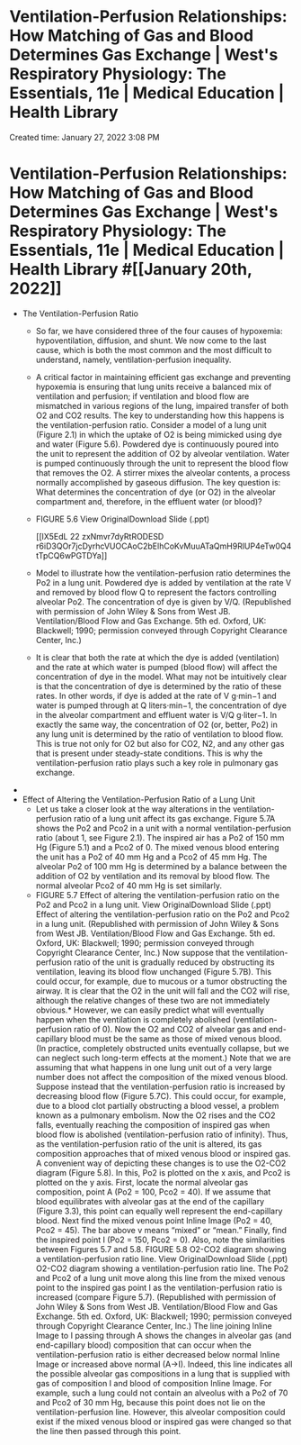 # Ventilation-Perfusion Relationships: How Matching of Gas and Blood Determines Gas Exchange | West's Respiratory Physiology: The Essentials, 11e | Medical Education | Health Library

Created time: January 27, 2022 3:08 PM

# Ventilation-Perfusion Relationships: How Matching of Gas and Blood Determines Gas Exchange | West's Respiratory Physiology: The Essentials, 11e | Medical Education | Health Library #[[January 20th, 2022]]

- The Ventilation-Perfusion Ratio
    - So far, we have considered three of the four causes of hypoxemia: hypoventilation, diffusion, and shunt. We now come to the last cause, which is both the most common and the most difficult to understand, namely, ventilation-perfusion inequality.
    - A critical factor in maintaining efficient gas exchange and preventing hypoxemia is ensuring that lung units receive a balanced mix of ventilation and perfusion; if ventilation and blood flow are mismatched in various regions of the lung, impaired transfer of both O2 and CO2 results. The key to understanding how this happens is the ventilation-perfusion ratio. Consider a model of a lung unit (Figure 2.1) in which the uptake of O2 is being mimicked using dye and water (Figure 5.6). Powdered dye is continuously poured into the unit to represent the addition of O2 by alveolar ventilation. Water is pumped continuously through the unit to represent the blood flow that removes the O2. A stirrer mixes the alveolar contents, a process normally accomplished by gaseous diffusion. The key question is: What determines the concentration of dye (or O2) in the alveolar compartment and, therefore, in the effluent water (or blood)?
    - FIGURE 5.6  View OriginalDownload Slide (.ppt)
        
        [[lX5EdL 22 zxNmvr7dyRtRODESD r6iD3QOr7jcDyrhcVUOCAoC2bElhCoKvMuuATaQmH9RlUP4eTw0Q4tTpCQ6wPGTDYa]]
        
    - Model to illustrate how the ventilation-perfusion ratio determines the Po2 in a lung unit. Powdered dye is added by ventilation at the rate V and removed by blood flow Q to represent the factors controlling alveolar Po2. The concentration of dye is given by V/Q. (Republished with permission of John Wiley & Sons from West JB. Ventilation/Blood Flow and Gas Exchange. 5th ed. Oxford, UK: Blackwell; 1990; permission conveyed through Copyright Clearance Center, Inc.)
    - It is clear that both the rate at which the dye is added (ventilation) and the rate at which water is pumped (blood flow) will affect the concentration of dye in the model. What may not be intuitively clear is that the concentration of dye is determined by the ratio of these rates. In other words, if dye is added at the rate of V g·min−1 and water is pumped through at Q liters·min−1, the concentration of dye in the alveolar compartment and effluent water is V/Q g·liter−1. In exactly the same way, the concentration of O2 (or, better, Po2) in any lung unit is determined by the ratio of ventilation to blood flow. This is true not only for O2 but also for CO2, N2, and any other gas that is present under steady-state conditions. This is why the ventilation-perfusion ratio plays such a key role in pulmonary gas exchange.
- 
- Effect of Altering the Ventilation-Perfusion Ratio of a Lung Unit
    - Let us take a closer look at the way alterations in the ventilation-perfusion ratio of a lung unit affect its gas exchange. Figure 5.7A shows the Po2 and Pco2 in a unit with a normal ventilation-perfusion ratio (about 1, see Figure 2.1). The inspired air has a Po2 of 150 mm Hg (Figure 5.1) and a Pco2 of 0. The mixed venous blood entering the unit has a Po2 of 40 mm Hg and a Pco2 of 45 mm Hg. The alveolar Po2 of 100 mm Hg is determined by a balance between the addition of O2 by ventilation and its removal by blood flow. The normal alveolar Pco2 of 40 mm Hg is set similarly.
    - FIGURE 5.7 Effect of altering the ventilation-perfusion ratio on the Po2 and Pco2 in a lung unit. View OriginalDownload Slide (.ppt) Effect of altering the ventilation-perfusion ratio on the Po2 and Pco2 in a lung unit. (Republished with permission of John Wiley & Sons from West JB. Ventilation/Blood Flow and Gas Exchange. 5th ed. Oxford, UK: Blackwell; 1990; permission conveyed through Copyright Clearance Center, Inc.) Now suppose that the ventilation-perfusion ratio of the unit is gradually reduced by obstructing its ventilation, leaving its blood flow unchanged (Figure 5.7B). This could occur, for example, due to mucous or a tumor obstructing the airway. It is clear that the O2 in the unit will fall and the CO2 will rise, although the relative changes of these two are not immediately obvious.* However, we can easily predict what will eventually happen when the ventilation is completely abolished (ventilation-perfusion ratio of 0). Now the O2 and CO2 of alveolar gas and end-capillary blood must be the same as those of mixed venous blood. (In practice, completely obstructed units eventually collapse, but we can neglect such long-term effects at the moment.) Note that we are assuming that what happens in one lung unit out of a very large number does not affect the composition of the mixed venous blood. Suppose instead that the ventilation-perfusion ratio is increased by decreasing blood flow (Figure 5.7C). This could occur, for example, due to a blood clot partially obstructing a blood vessel, a problem known as a pulmonary embolism. Now the O2 rises and the CO2 falls, eventually reaching the composition of inspired gas when blood flow is abolished (ventilation-perfusion ratio of infinity). Thus, as the ventilation-perfusion ratio of the unit is altered, its gas composition approaches that of mixed venous blood or inspired gas. A convenient way of depicting these changes is to use the O2-CO2 diagram (Figure 5.8). In this, Po2 is plotted on the x axis, and Pco2 is plotted on the y axis. First, locate the normal alveolar gas composition, point A (Po2 = 100, Pco2 = 40). If we assume that blood equilibrates with alveolar gas at the end of the capillary (Figure 3.3), this point can equally well represent the end-capillary blood. Next find the mixed venous point Inline Image (Po2 = 40, Pco2 = 45). The bar above v means “mixed” or “mean.” Finally, find the inspired point I (Po2 = 150, Pco2 = 0). Also, note the similarities between Figures 5.7 and 5.8. FIGURE 5.8 O2-CO2 diagram showing a ventilation-perfusion ratio line. View OriginalDownload Slide (.ppt) O2-CO2 diagram showing a ventilation-perfusion ratio line. The Po2 and Pco2 of a lung unit move along this line from the mixed venous point to the inspired gas point I as the ventilation-perfusion ratio is increased (compare Figure 5.7). (Republished with permission of John Wiley & Sons from West JB. Ventilation/Blood Flow and Gas Exchange. 5th ed. Oxford, UK: Blackwell; 1990; permission conveyed through Copyright Clearance Center, Inc.) The line joining Inline Image to I passing through A shows the changes in alveolar gas (and end-capillary blood) composition that can occur when the ventilation-perfusion ratio is either decreased below normal Inline Image or increased above normal (A→I). Indeed, this line indicates all the possible alveolar gas compositions in a lung that is supplied with gas of composition I and blood of composition Inline Image. For example, such a lung could not contain an alveolus with a Po2 of 70 and Pco2 of 30 mm Hg, because this point does not lie on the ventilation-perfusion line. However, this alveolar composition could exist if the mixed venous blood or inspired gas were changed so that the line then passed through this point.
